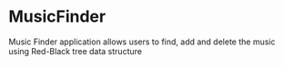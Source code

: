 # MusicFinder
Music Finder application allows users to find, add and delete the music using Red-Black tree data structure
